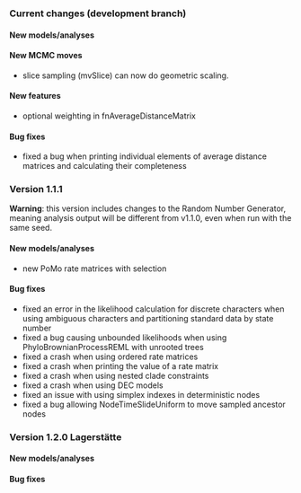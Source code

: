 ### Current changes (development branch)

#### New models/analyses

#### New MCMC moves

* slice sampling (mvSlice) can now do geometric scaling.

#### New features

* optional weighting in fnAverageDistanceMatrix

#### Bug fixes

* fixed a bug when printing individual elements of average distance matrices and calculating their completeness



### Version 1.1.1

**Warning**: this version includes changes to the Random Number Generator, meaning analysis output will be different from v1.1.0, even when run with the same seed. 

#### New models/analyses

 * new PoMo rate matrices with selection

#### Bug fixes

 * fixed an error in the likelihood calculation for discrete characters when using ambiguous characters and partitioning standard data by state number
 * fixed a bug causing unbounded likelihoods when using PhyloBrownianProcessREML with unrooted trees
 * fixed a crash when using ordered rate matrices
 * fixed a crash when printing the value of a rate matrix
 * fixed a crash when using nested clade constraints
 * fixed a crash when using DEC models
 * fixed an issue with using simplex indexes in deterministic nodes
 * fixed a bug allowing NodeTimeSlideUniform to move sampled ancestor nodes


### Version 1.2.0 Lagerstätte

#### New models/analyses

#### Bug fixes
